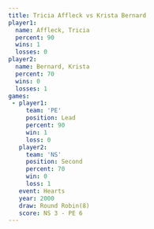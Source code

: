 ```yaml
---
title: Tricia Affleck vs Krista Bernard
player1:               
  name: Affleck, Tricia
  percent: 90          
  wins: 1              
  losses: 0            
player2:               
  name: Bernard, Krista
  percent: 70          
  wins: 0              
  losses: 1            
games:
 - player1:        
     team: 'PE'    
     position: Lead
     percent: 90   
     win: 1        
     loss: 0       
   player2:          
     team: 'NS'      
     position: Second
     percent: 70     
     win: 0          
     loss: 1         
   event: Hearts       
   year: 2000          
   draw: Round Robin(8)
   score: NS 3 - PE 6  
---
```

